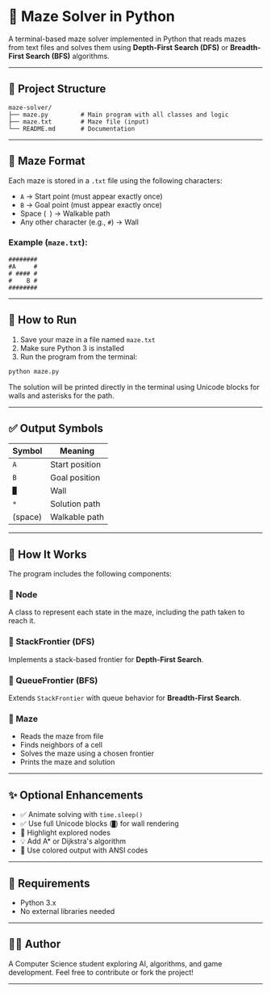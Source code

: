 # 🧩 Maze Solver in Python

A terminal-based maze solver implemented in Python that reads mazes from text files and solves them using **Depth-First Search (DFS)** or **Breadth-First Search (BFS)** algorithms.

---

## 📁 Project Structure

```
maze-solver/
├── maze.py         # Main program with all classes and logic
├── maze.txt        # Maze file (input)
└── README.md       # Documentation
```

---

## 📌 Maze Format

Each maze is stored in a `.txt` file using the following characters:

- `A` → Start point (must appear exactly once)
- `B` → Goal point (must appear exactly once)  
- Space (` `) → Walkable path
- Any other character (e.g., `#`) → Wall

### Example (`maze.txt`):

```
########
#A     #
# #### #
#    B #
########
```

---

## 🚀 How to Run

1. Save your maze in a file named `maze.txt`
2. Make sure Python 3 is installed
3. Run the program from the terminal:

```bash
python maze.py
```

The solution will be printed directly in the terminal using Unicode blocks for walls and asterisks for the path.

---

## ✅ Output Symbols

| Symbol | Meaning |
|--------|---------|
| `A` | Start position |
| `B` | Goal position |
| `█` | Wall |
| `*` | Solution path |
| (space) | Walkable path |

---

## 🧠 How It Works

The program includes the following components:

### 🔹 Node
A class to represent each state in the maze, including the path taken to reach it.

### 🔹 StackFrontier (DFS)
Implements a stack-based frontier for **Depth-First Search**.

### 🔹 QueueFrontier (BFS)
Extends `StackFrontier` with queue behavior for **Breadth-First Search**.

### 🔹 Maze
- Reads the maze from file
- Finds neighbors of a cell
- Solves the maze using a chosen frontier
- Prints the maze and solution

---

## ✨ Optional Enhancements

- ✅ Animate solving with `time.sleep()`
- ✅ Use full Unicode blocks (`█`) for wall rendering
- 🔄 Highlight explored nodes
- 💡 Add A* or Dijkstra's algorithm
- 🎨 Use colored output with ANSI codes

---

## 🔧 Requirements

- Python 3.x
- No external libraries needed

---

## 🧑‍💻 Author

A Computer Science student exploring AI, algorithms, and game development. Feel free to contribute or fork the project!

---
